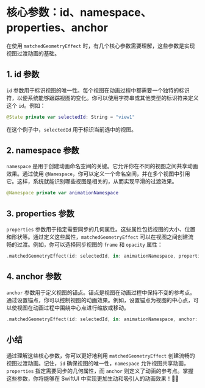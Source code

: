 ﻿# 核心参数：id、namespace、properties、anchor

在使用 `matchedGeometryEffect` 时，有几个核心参数需要理解，这些参数是实现视图过渡动画的基础。

## 1. id 参数

`id` 参数用于标识视图的唯一性。每个视图在动画过程中都需要一个独特的标识符，以便系统能够跟踪视图的变化。你可以使用字符串或其他类型的标识符来定义这个 `id`。例如：

```swift
@State private var selectedId: String = "view1"
```

在这个例子中，`selectedId` 用于标识当前选中的视图。

## 2. namespace 参数

`namespace` 是用于创建动画命名空间的关键。它允许你在不同的视图之间共享动画效果。通过使用 `@Namespace`，你可以定义一个命名空间，并在多个视图中引用它。这样，系统就能识别哪些视图是相关的，从而实现平滑的过渡效果。

```swift
@Namespace private var animationNamespace
```

## 3. properties 参数

`properties` 参数用于指定需要同步的几何属性。这些属性包括视图的大小、位置和形状等。通过定义这些属性，`matchedGeometryEffect` 可以在视图之间创建流畅的过渡。例如，你可以选择同步视图的 `frame` 和 `opacity` 属性：

```swift
.matchedGeometryEffect(id: selectedId, in: animationNamespace, properties: [.frame, .opacity])
```

## 4. anchor 参数

`anchor` 参数用于定义视图的锚点。锚点是视图在动画过程中保持不变的参考点。通过设置锚点，你可以控制视图的动画效果。例如，设置锚点为视图的中心点，可以使视图在动画过程中围绕中心点进行缩放或移动。

```swift
.matchedGeometryEffect(id: selectedId, in: animationNamespace, anchor: .center)
```

## 小结

通过理解这些核心参数，你可以更好地利用 `matchedGeometryEffect` 创建流畅的视图过渡动画。记住，`id` 确保视图的唯一性，`namespace` 允许视图共享动画，`properties` 指定需要同步的几何属性，而 `anchor` 则定义了动画的参考点。掌握这些参数，你将能够在 SwiftUI 中实现更加生动和吸引人的动画效果！🎉✨
